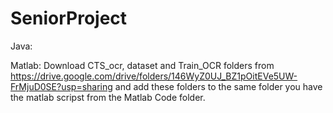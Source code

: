 # SeniorProject
Java:

Matlab:
Download CTS_ocr, dataset and Train_OCR folders from https://drive.google.com/drive/folders/146WyZ0UJ_BZ1pOitEVe5UW-FrMjuD0SE?usp=sharing and add these folders to the same folder you have the matlab scripst from the Matlab Code folder.
